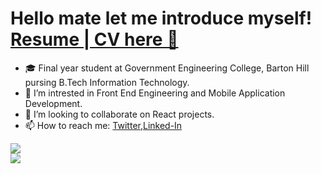 # Hello mate let me introduce myself! [Resume | CV here 📁](https://drive.google.com/file/d/1WjvzazZkmaRRY0JiMeoyR6qu-qtMpary/view?usp=sharing)

<!-- <p align="left"> <img src="https://komarev.com/ghpvc/?username=codebysanjay&label=Views&color=blue&style=plastic" alt="codebysanjay" /> </p> -->


- 🎓 Final year student at Government Engineering College, Barton Hill pursing B.Tech Information Technology.
- 🌱 I’m intrested in Front End Engineering and Mobile Application Development.
- 👯 I’m looking to collaborate on React projects.
- 📫 How to reach me: [Twitter](https://twitter.com/codebysanjay),[Linked-In](linkedin.com/in/sanjay-mohan-gecb)




<a href="https://github.com/codebysanjay">
  <img align="center" src="https://github-readme-stats.vercel.app/api/top-langs/?username=codebysanjay&theme=dark&hide_langs_below=1" />
</a>
<br>
<a href="https://github.com/codebysanjay">
<img src="https://github-readme-stats.vercel.app/api?username=codebysanjay&show_icons=true&theme=radical"/>
</a>

